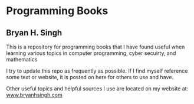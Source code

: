 # Programming Books

## Bryan H. Singh

This is a repository for programming books that I have found useful when learning various topics in computer programming, cyber secuirty, and mathematics

I try to update this repo as frequently as possible. If I find myself reference some text or website, it is posted on here for others to use and have. 

Other useful topics and helpful sources I use are located on my website at: www.bryanhsingh.com
